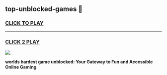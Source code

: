 
## top-unblocked-games 👋
<h3>
<a href="https://premium.freeplayer.one?title=top-unblocked-games&ref=14F">CLICK TO PLAY</a></h3>
<hr>

<h3>
<a href="https://premium.freeplayer.one?title=top-unblocked-games&ref=14F">CLICK 2 PLAY</a>
  
</h3>

<a href="https://premium.freeplayer.one?title=top-unblocked-games&ref=12F/"><img src="https://clearcache.store/games.png"></a>


**worlds hardest game unblocked: Your Gateway to Fun and Accessible Online Gaming**
